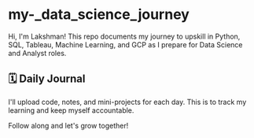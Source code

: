 # my-_data_science_journey

 Hi, I'm Lakshman! This repo documents my journey to upskill in Python, SQL, Tableau, Machine Learning, and GCP as I prepare for Data Science and Analyst roles.  
 
 ## 🗓️ Daily Journal 
 
 I'll upload code, notes, and mini-projects for each day. 
 This is to track my learning and keep myself accountable.  
 
 Follow along and let's grow together!

